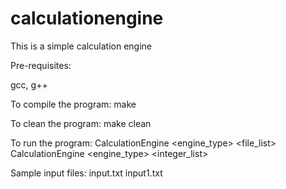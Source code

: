 # calculationengine
This is a simple calculation engine

Pre-requisites:

gcc, g++

To compile the program:
make

To clean the program:
make clean

To run the program:
CalculationEngine <engine_type> <file_list>
CalculationEngine <engine_type> <integer_list>

Sample input files:
input.txt
input1.txt


